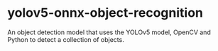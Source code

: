 # yolov5-onnx-object-recognition
An object detection model that uses the YOLOv5 model, OpenCV and Python to detect a collection of objects.
